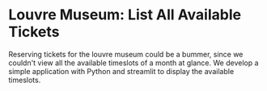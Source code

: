 # Louvre Museum: List All Available Tickets

Reserving tickets for the louvre museum could be a bummer,
since we couldn't view all the available timeslots of a month at glance.
We develop a simple application with Python and streamlit to display the available timeslots.